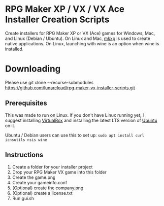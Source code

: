 # RPG Maker XP / VX / VX Ace Installer Creation Scripts
Create installers for RPG Maker XP or VX (Ace) games for Windows, Mac, and Linux (Debian / Ubuntu).
On Linux and Mac, [mkxp](https://github.com/Ancurio/mkxp) is used to create native applications. On Linux, launching with wine is an option when wine is installed.

# Downloading
Please use git clone --recurse-submodules https://github.com/lunarcloud/rpg-maker-vx-installer-scripts.git

## Prerequisites
This was made to run on Linux.
If you don't have Linux running yet, I suggest installing [VirtualBox](https://www.virtualbox.org) and installing the latest LTS version of [Ubuntu](https://www.ubuntu.com/download/desktop) on it.

Ubuntu / Debian users can use this to set up:
`sudo apt install curl icnsutils nsis wine`

## Instructions
  1. Create a folder for your installer project
  2. Drop your RPG Maker VX game into this folder
  3. Create the game.png
  4. Create your gameinfo.conf
  5. (Optional) create the company.png
  6. (Optional) create a license.txt
  7. Run gui.sh
